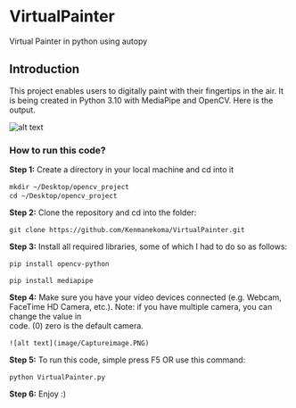 # VirtualPainter
Virtual Painter in python using autopy

## Introduction

  This project enables users to digitally paint with their fingertips in the air. It is being created in Python 3.10 with MediaPipe and OpenCV. Here is the output.
  
  ![alt text](image/draw.gif)
  
  
### How to run this code?

**Step 1:** Create a directory in your local machine and cd into it

```
mkdir ~/Desktop/opencv_project
cd ~/Desktop/opencv_project
```

**Step 2:** Clone the repository and cd into the folder:

```
git clone https://github.com/Kenmanekoma/VirtualPainter.git
```
**Step 3:** Install all required libraries, some of which I had to do so as follows:
```
pip install opencv-python
```
```
pip install mediapipe
```
**Step 4:** Make sure you have your video devices connected (e.g. Webcam, FaceTime HD Camera, etc.). Note: if you have multiple camera, you can change the value in  
code. (0) zero is the default camera.

    ![alt text](image/Captureimage.PNG)
     

**Step 5:** To run this code, simple press F5 OR use this command:
```
python VirtualPainter.py
```

**Step 6:** Enjoy :)

     
